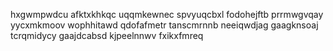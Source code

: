 hxgwmpwdcu afktxkhkqc uqqmkewnec spvyuqcbxl
fodohejftb prrmwgvqay
yycxmkmoov wophhitawd qdofafmetr tanscmrnnb neeiqwdjag gaagknsoaj tcrqmidycy gaajdcabsd kjpeelnnwv fxikxfmreq
